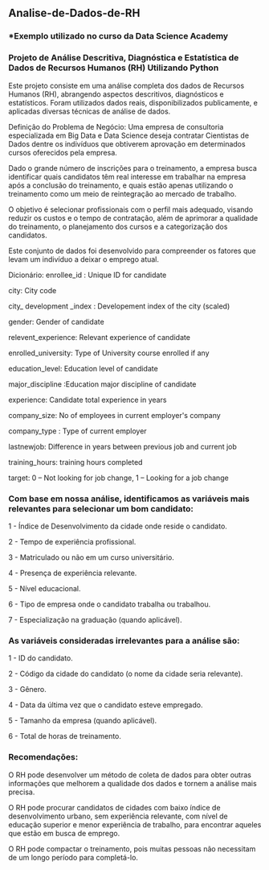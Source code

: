 ## Analise-de-Dados-de-RH

### *Exemplo utilizado no curso da Data Science Academy

### Projeto de Análise Descritiva, Diagnóstica e Estatística de Dados de Recursos Humanos (RH) Utilizando Python
Este projeto consiste em uma análise completa dos dados de Recursos Humanos (RH), abrangendo aspectos descritivos, diagnósticos e estatísticos. Foram utilizados dados reais, disponibilizados publicamente, e aplicadas diversas técnicas de análise de dados.

Definição do Problema de Negócio:
Uma empresa de consultoria especializada em Big Data e Data Science deseja contratar Cientistas de Dados dentre os indivíduos que obtiverem aprovação em determinados cursos oferecidos pela empresa.

Dado o grande número de inscrições para o treinamento, a empresa busca identificar quais candidatos têm real interesse em trabalhar na empresa após a conclusão do treinamento, e quais estão apenas utilizando o treinamento como um meio de reintegração ao mercado de trabalho.

O objetivo é selecionar profissionais com o perfil mais adequado, visando reduzir os custos e o tempo de contratação, além de aprimorar a qualidade do treinamento, o planejamento dos cursos e a categorização dos candidatos.

Este conjunto de dados foi desenvolvido para compreender os fatores que levam um indivíduo a deixar o emprego atual.

Dicionário:
enrollee_id : Unique ID for candidate

city: City code

city_ development _index : Developement index of the city (scaled)

gender: Gender of candidate

relevent_experience: Relevant experience of candidate

enrolled_university: Type of University course enrolled if any

education_level: Education level of candidate

major_discipline :Education major discipline of candidate

experience: Candidate total experience in years

company_size: No of employees in current employer's company

company_type : Type of current employer

lastnewjob: Difference in years between previous job and current job

training_hours: training hours completed

target: 0 – Not looking for job change, 1 – Looking for a job change

### Com base em nossa análise, identificamos as variáveis mais relevantes para selecionar um bom candidato:

1 - Índice de Desenvolvimento da cidade onde reside o candidato.

2 - Tempo de experiência profissional.

3 - Matriculado ou não em um curso universitário.

4 - Presença de experiência relevante.

5 - Nível educacional.

6 - Tipo de empresa onde o candidato trabalha ou trabalhou.

7 - Especialização na graduação (quando aplicável).

### As variáveis consideradas irrelevantes para a análise são:

1 - ID do candidato.

2 - Código da cidade do candidato (o nome da cidade seria relevante).

3 - Gênero.

4 - Data da última vez que o candidato esteve empregado.

5 - Tamanho da empresa (quando aplicável).

6 - Total de horas de treinamento.

### Recomendações:

O RH pode desenvolver um método de coleta de dados para obter outras informações que melhorem a qualidade dos dados e tornem a análise mais precisa.

O RH pode procurar candidatos de cidades com baixo índice de desenvolvimento urbano, sem experiência relevante, com nível de educação superior e menor experiência de trabalho, para encontrar aqueles que estão em busca de emprego.

O RH pode compactar o treinamento, pois muitas pessoas não necessitam de um longo período para completá-lo.
